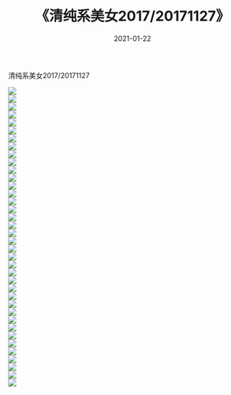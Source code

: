 ﻿---
layout: post
title:  《清纯系美女2017/20171127》
date:   2021-01-22
img: http://pic.660000.xyz/1:/清纯系美女/2017/20171127/000.jpg
categories: [美女, 清纯, 唯美]
---

清纯系美女2017/20171127

 ![](http://pic.660000.xyz/1:/清纯系美女/2017/20171127/001.jpg) <br>![](http://pic.660000.xyz/1:/清纯系美女/2017/20171127/002.jpg) <br>![](http://pic.660000.xyz/1:/清纯系美女/2017/20171127/003.jpg) <br>![](http://pic.660000.xyz/1:/清纯系美女/2017/20171127/004.jpg) <br>![](http://pic.660000.xyz/1:/清纯系美女/2017/20171127/005.jpg) <br>![](http://pic.660000.xyz/1:/清纯系美女/2017/20171127/006.jpg) <br>![](http://pic.660000.xyz/1:/清纯系美女/2017/20171127/007.jpg) <br>![](http://pic.660000.xyz/1:/清纯系美女/2017/20171127/008.jpg) <br>![](http://pic.660000.xyz/1:/清纯系美女/2017/20171127/009.jpg) <br>![](http://pic.660000.xyz/1:/清纯系美女/2017/20171127/010.jpg) <br>![](http://pic.660000.xyz/1:/清纯系美女/2017/20171127/011.jpg) <br>![](http://pic.660000.xyz/1:/清纯系美女/2017/20171127/012.jpg) <br>![](http://pic.660000.xyz/1:/清纯系美女/2017/20171127/013.jpg) <br>![](http://pic.660000.xyz/1:/清纯系美女/2017/20171127/014.jpg) <br>![](http://pic.660000.xyz/1:/清纯系美女/2017/20171127/015.jpg) <br>![](http://pic.660000.xyz/1:/清纯系美女/2017/20171127/016.jpg) <br>![](http://pic.660000.xyz/1:/清纯系美女/2017/20171127/017.jpg) <br>![](http://pic.660000.xyz/1:/清纯系美女/2017/20171127/018.jpg) <br>![](http://pic.660000.xyz/1:/清纯系美女/2017/20171127/019.jpg) <br>![](http://pic.660000.xyz/1:/清纯系美女/2017/20171127/020.jpg) <br>![](http://pic.660000.xyz/1:/清纯系美女/2017/20171127/021.jpg) <br>![](http://pic.660000.xyz/1:/清纯系美女/2017/20171127/022.jpg) <br>![](http://pic.660000.xyz/1:/清纯系美女/2017/20171127/023.jpg) <br>![](http://pic.660000.xyz/1:/清纯系美女/2017/20171127/024.jpg) <br>![](http://pic.660000.xyz/1:/清纯系美女/2017/20171127/025.jpg) <br>![](http://pic.660000.xyz/1:/清纯系美女/2017/20171127/026.jpg) <br>![](http://pic.660000.xyz/1:/清纯系美女/2017/20171127/027.jpg) <br>![](http://pic.660000.xyz/1:/清纯系美女/2017/20171127/028.jpg) <br>![](http://pic.660000.xyz/1:/清纯系美女/2017/20171127/029.jpg) <br>![](http://pic.660000.xyz/1:/清纯系美女/2017/20171127/030.jpg) <br>![](http://pic.660000.xyz/1:/清纯系美女/2017/20171127/031.jpg) <br>![](http://pic.660000.xyz/1:/清纯系美女/2017/20171127/032.jpg) <br>![](http://pic.660000.xyz/1:/清纯系美女/2017/20171127/033.jpg) <br>![](http://pic.660000.xyz/1:/清纯系美女/2017/20171127/034.jpg) <br>![](http://pic.660000.xyz/1:/清纯系美女/2017/20171127/035.jpg) <br>![](http://pic.660000.xyz/1:/清纯系美女/2017/20171127/036.jpg) <br>![](http://pic.660000.xyz/1:/清纯系美女/2017/20171127/037.jpg) <br>![](http://pic.660000.xyz/1:/清纯系美女/2017/20171127/038.jpg) <br>
